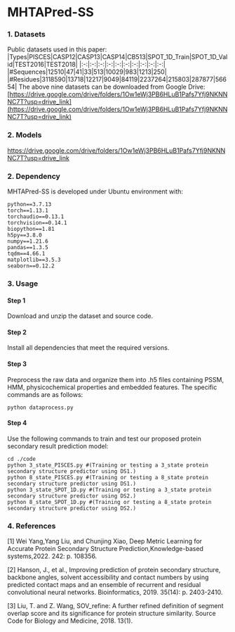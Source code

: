 # MHTAPred-SS
### 1. Datasets
Public datasets used in this paper:
|Types|PISCES|CASP12|CASP13|CASP14|CB513|SPOT_1D_Train|SPOT_1D_Valid|TEST2016|TEST2018|
|:-:|:-:|:-:|:-:|:-:|:-:|:-:|:-:|:-:|:-:|
|#Sequences|12510|47|41|33|513|10029|983|1213|250|
|#Residues|3118590|13718|12217|9049|84119|2237264|215803|287877|56654|
The above nine datasets can be downloaded from Google Drive: [https://drive.google.com/drive/folders/1Ow1eWj3PB6HLuB1Pafs7Yfj9NKNNNC7T?usp=drive_link](https://drive.google.com/drive/folders/1Ow1eWj3PB6HLuB1Pafs7Yfj9NKNNNC7T?usp=drive_link)
### 2. Models
https://drive.google.com/drive/folders/1Ow1eWj3PB6HLuB1Pafs7Yfj9NKNNNC7T?usp=drive_link
### 2. Dependency
MHTAPred-SS is developed under Ubuntu environment with:
```
python==3.7.13
torch==1.13.1
torchaudio==0.13.1
torchvision==0.14.1
biopython==1.81
h5py==3.8.0
numpy==1.21.6
pandas==1.3.5
tqdm==4.66.1
matplotlib==3.5.3
seaborn==0.12.2
```
### 3. Usage
#### Step 1
Download and unzip the dataset and source code.
#### Step 2
Install all dependencies that meet the required versions.
#### Step 3
Preprocess the raw data and organize them into .h5 files containing PSSM, HMM, physicochemical properties and embedded features. The specific commands are as follows:
```
python dataprocess.py
```
#### Step 4
Use the following commands to train and test our proposed protein secondary result prediction model:
```
cd ./code
python 3_state_PISCES.py #(Training or testing a 3_state protein secondary structure predictor using DS1.)
python 8_state_PISCES.py #(Training or testing a 8_state protein secondary structure predictor using DS1.)
python 3_state_SPOT_1D.py #(Training or testing a 3_state protein secondary structure predictor using DS2.)
python 8_state_SPOT_1D.py #(Training or testing a 8_state protein secondary structure predictor using DS2.)
```
### 4. References
[1] Wei Yang,Yang Liu, and Chunjing Xiao, Deep Metric Learning for Accurate Protein Secondary Structure Prediction,Knowledge-based systems,2022. 242: p. 108356.

[2] Hanson, J., et al., Improving prediction of protein secondary structure, backbone angles, solvent accessibility and contact numbers by using predicted contact maps and an ensemble of recurrent and residual convolutional neural networks. Bioinformatics, 2019. 35(14): p. 2403-2410.

[3] Liu, T. and Z. Wang, SOV_refine: A further refined definition of segment overlap score and its significance for protein structure similarity. Source Code for Biology and Medicine, 2018. 13(1).
